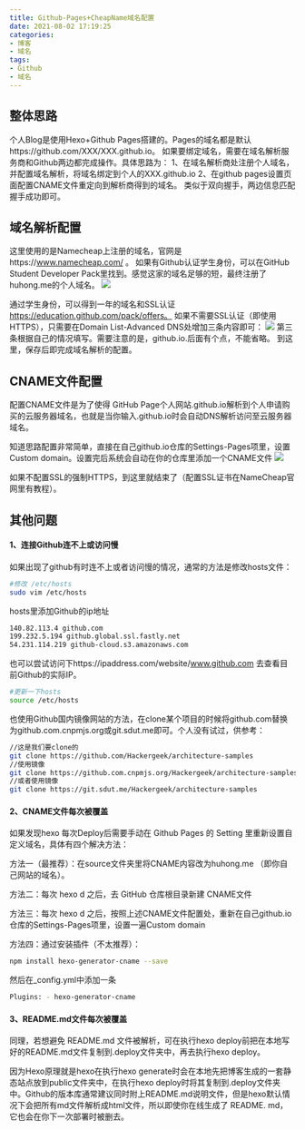 ```yaml
---
title: Github-Pages+CheapName域名配置
date: 2021-08-02 17:19:25
categories:
- 博客
- 域名
tags:
- Github
- 域名
---
```

## 整体思路

个人Blog是使用Hexo+Github Pages搭建的。Pages的域名都是默认https://github.com/XXX/XXX.github.io。 如果要绑定域名，需要在域名解析服务商和Github两边都完成操作。具体思路为：
1、在域名解析商处注册个人域名，并配置域名解析，将域名绑定到个人的XXX.github.io
2、在github pages设置页面配置CNAME文件重定向到解析商得到的域名。
类似于双向握手，两边信息匹配握手成功即可。



## 域名解析配置

这里使用的是Namecheap上注册的域名，官网是https://www.namecheap.com/ 。 如果有Github认证学生身份，可以在GitHub Student Developer Pack里找到。感觉这家的域名足够的短，最终注册了huhong.me的个人域名。
![](name.png)

通过学生身份，可以得到一年的域名和SSL认证 https://education.github.com/pack/offers。
如果不需要SSL认证（即使用HTTPS），只需要在Domain List-Advanced DNS处增加三条内容即可：
![](dns.png)
第三条根据自己的情况填写。需要注意的是，github.io.后面有个点，不能省略。
到这里，保存后即完成域名解析的配置。

## CNAME文件配置

配置CNAME文件是为了使得 GitHub Page个人网站.github.io解析到个人申请购买的云服务器域名，也就是当你输入.github.io时会自动DNS解析访问至云服务器域名。

知道思路配置非常简单，直接在自己github.io仓库的Settings-Pages项里，设置Custom domain。设置完后系统会自动在你的仓库里添加一个CNAME文件
![](pages.png)

如果不配置SSL的强制HTTPS，到这里就结束了（配置SSL证书在NameCheap官网里有教程）。

## 其他问题
#### 1、连接Github连不上或访问慢
如果出现了github有时连不上或者访问慢的情况，通常的方法是修改hosts文件：

```bash
#修改 /etc/hosts
sudo vim /etc/hosts
```

hosts里添加Github的ip地址

```bash
140.82.113.4 github.com
199.232.5.194 github.global.ssl.fastly.net
54.231.114.219 github-cloud.s3.amazonaws.com
```

也可以尝试访问下https://ipaddress.com/website/www.github.com 去查看目前Github的实际IP。
```bash
#更新一下hosts
source /etc/hosts
```
也使用Github国内镜像网站的方法，在clone某个项目的时候将github.com替换为github.com.cnpmjs.org或git.sdut.me即可。个人没有试过，供参考：
```bash
//这是我们要clone的
git clone https://github.com/Hackergeek/architecture-samples
//使用镜像
git clone https://github.com.cnpmjs.org/Hackergeek/architecture-samples
//或者使用镜像
git clone https://git.sdut.me/Hackergeek/architecture-samples
```

#### 2、CNAME文件每次被覆盖
如果发现hexo 每次Deploy后需要手动在 Github Pages 的 Setting 里重新设置自定义域名，具体有四个解决方法：

方法一（最推荐）：在source文件夹里将CNAME内容改为huhong.me （即你自己网站的域名）。

方法二：每次 hexo d 之后，去 GitHub 仓库根目录新建 CNAME文件

方法三：每次 hexo d 之后，按照上述CNAME文件配置处，重新在自己github.io仓库的Settings-Pages项里，设置一遍Custom domain

方法四：通过安装插件（不太推荐）：
```bash
npm install hexo-generator-cname --save
```
然后在_config.yml中添加一条
```bash
Plugins: - hexo-generator-cname
```
#### 3、README.md文件每次被覆盖
同理，若想避免 README.md 文件被解析，可在执行hexo deploy前把在本地写好的README.md文件复制到.deploy文件夹中，再去执行hexo deploy。

因为Hexo原理就是hexo在执行hexo generate时会在本地先把博客生成的一套静态站点放到public文件夹中，在执行hexo deploy时将其复制到.deploy文件夹中。Github的版本库通常建议同时附上README.md说明文件，但是hexo默认情况下会把所有md文件解析成html文件，所以即使你在线生成了 README. md，它也会在你下一次部署时被删去。

